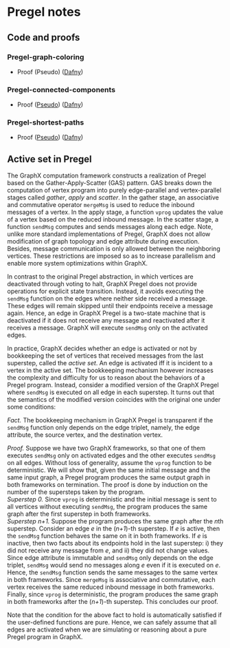 # Pregel notes

## Code and proofs

### Pregel-graph-coloring

- Proof (Pseudo) ([Dafny](https://github.com/fmlab-iis/Pregel/blob/master/notes/pregel-graph-coloring-nondet.dfy))

### Pregel-connected-components

- Proof ([Pseudo](https://stackedit.io/editor#!provider=couchdb&id=8DhEhGClhi5a4RR0FWenfjDD)) ([Dafny](https://github.com/fmlab-iis/Pregel/blob/master/notes/pregel-graph-connected-components.dfy))

### Pregel-shortest-paths 
- Proof ([Pseudo](https://stackedit.io/editor#!provider=couchdb&id=rySR3YsgK6PXjmv1w2Gw1TfT)) ([Dafny](https://github.com/fmlab-iis/Pregel/blob/master/notes/pregel-graph-shortest-paths-nondet-v3.dfy))

## Active set in Pregel

The GraphX computation framework constructs a realization of Pregel based on the Gather-Apply-Scatter (GAS) pattern. GAS breaks down the computation of vertex program into purely edge-parallel and vertex-parallel stages called *gather*, *apply* and *scatter*. In the gather stage, an associative and commutative operator `mergeMsg` is used to reduce the inbound messages of a vertex. In the apply stage, a function `vprog` updates the value of a vertex based on the reduced inbound message. In the scatter stage, a function `sendMsg` computes and sends messages along each edge. Note, unlike more standard implementations of Pregel, GraphX does not allow modification of graph topology and edge attribute during execution. Besides, message communication is only allowed between the neighboring vertices. These restrictions are imposed so as to increase parallelism and enable more system optimizations within GraphX.

In contrast to the original Pregel abstraction, in which vertices are deactivated through voting to halt, GraphX Pregel does not provide operations for explicit state transition. Instead, it avoids executing the `sendMsg` function on the edges where neither side received a message. These edges will remain skipped until their endpoints receive a message again. Hence, an edge in GraphX Pregel is a two-state machine that is deactivated if it does not receive any message and reactivated after it receives a message. GraphX will execute `sendMsg` only on the activated edges.

In practice, GraphX decides whether an edge is activated or not by bookkeeping the set of vertices that received messages from the last superstep, called the *active set*. An edge is activated iff it is incident to a vertex in the active set. The bookkeeping mechanism however increases the complexity and difficulty for us to reason about the behaviors of a Pregel program. Instead, consider a modified version of the GraphX Pregel where `sendMsg` is executed on all edge in each superstep. It turns out that the semantics of the modified version coincides with the original one under some conditions:  

*Fact.* The bookkeeping mechanism in GraphX Pregel is transparent if the `sendMsg` function only depends on the edge triplet, namely, the edge attribute, the source vertex, and the destination vertex.

*Proof.* Suppose we have two GraphX frameworks, so that one of them executes `sendMsg` only on activated edges and the other executes `sendMsg` on all edges. Without loss of generality, assume the `vprog` function to be deterministic. We will show that, given the same initial message and the same input graph, a Pregel program produces the same output graph in both frameworks on termination. The proof is done by induction on the number of the supersteps taken by the program.<br />
*Superstep 0.* Since `vprog` is deterministic and the initial message is sent to all vertices without executing `sendMsg`, the program produces the same graph after the first superstep in both frameworks.<br />
*Superstep n+1.* Suppose the program produces the same graph after the *n*th superstep. Consider an edge *e* in the (*n+1*)-th superstep. If *e* is active, then the `sendMsg` function behaves the same on it in both frameworks. If *e* is inactive, then two facts about its endpoints hold in the last superstep: i) they did not receive any message from *e*, and ii) they did not change values. Since edge attribute is immutable and `sendMsg` only depends on the edge triplet, `sendMsg` would send no messages along *e* even if it is executed on *e*. Hence, the `sendMsg` function sends the same messages to the same vertex in both frameworks. Since `mergeMsg` is associative and commutative, each vertex receives the same reduced inbound message in both frameworks. Finally, since `vprog` is deterministic, the program produces the same graph in both frameworks after the (*n+1*)-th superstep. This concludes our proof.

Note that the condition for the above fact to hold is automatically satisfied if the user-defined functions are pure. Hence, we can safely assume that all edges are activated when we are simulating or reasoning about a pure Pregel program in GraphX. 
